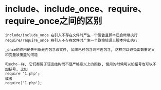 # include、include_once、require、require_once之间的区别

```
include/include_once 在引入不存在文件时产生一个警告且脚本还会继续执行
require/require_once 在引入不存在文件时产生一个致命错误且脚本停止执行

_once的作用是先判断是否包含该文件, 如果已经包含则不再包含, 这样可以避免函数重定义和变量被覆盖的问题

和echo一样, 它们都属于语言结构而不是严格意义上的函数, 使用的时候可以加括号也可以不加括号, 比如
require '1.php';
或者
require('1.php');
```